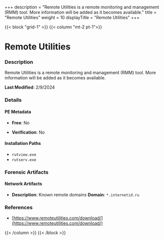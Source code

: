 +++
description = "Remote Utilities is a remote monitoring and management (RMM) tool. More information will be added as it becomes available."
title = "Remote Utilities"
weight = 10
displayTitle = "Remote Utilities"
+++


{{< block "grid-1" >}}
{{< column "mt-2 pt-1">}}

# Remote Utilities


### Description

Remote Utilities is a remote monitoring and management (RMM) tool. More information will be added as it becomes available.



**Last Modified**: 2/9/2024

### Details


#### PE Metadata


- **Free**: No

- **Verification**: No




#### Installation Paths
- `rutview.exe`
- `rutserv.exe`

### Forensic Artifacts




#### Network Artifacts

- **Description**: Known remote domains
  **Domain**: `*.internetid.ru`





### References
- [https://www.remoteutilities.com/download/](https://www.remoteutilities.com/download/)



{{< /column >}}
{{< /block >}}
